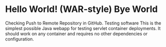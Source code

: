 Hello World! (WAR-style)
Bye World
===============
Checking Push to Remote Repository in GitHub. Testing software
This is the simplest possible Java webapp for testing servlet container deployments.  It should work on any container and requires no other dependencies or configuration.
